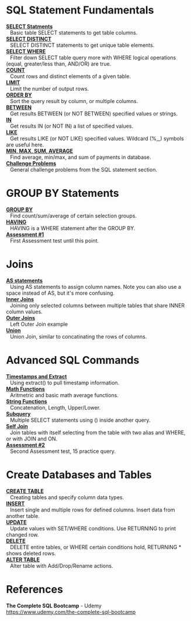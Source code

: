 # SQL Statement Fundamentals 

**[SELECT Statments](https://github.com/nkuhta/SQL-Bootcamp/blob/master/SELECT.sql)**  
&ensp; Basic table SELECT statements to get table columns.  
**[SELECT DISTINCT](https://github.com/nkuhta/SQL-Bootcamp/blob/master/SELECT_DISTINCT.sql)**  
&ensp; SELECT DISTINCT statements to get unique table elements.  
**[SELECT WHERE](https://github.com/nkuhta/SQL-Bootcamp/blob/master/SELECT_WHERE.sql)**  
&ensp; Filter down SELECT table query more with WHERE logical operations (equal, greater/less than, AND/OR) are true.  
**[COUNT](https://github.com/nkuhta/SQL-Bootcamp/blob/master/COUNT.sql)**  
&ensp; Count rows and distinct elements of a given table.  
**[LIMIT](https://github.com/nkuhta/SQL-Bootcamp/blob/master/LIMIT.sql)**  
&ensp;  Limit the number of output rows.  
**[ORDER BY](https://github.com/nkuhta/SQL-Bootcamp/blob/master/ORDER_BY.sql)**  
&ensp;  Sort the query result by column, or multiple columns.  
**[BETWEEN](https://github.com/nkuhta/SQL-Bootcamp/blob/master/BETWEEN.sql)**  
&ensp;  Get results BETWEEN (or NOT BETWEEN) specified values or strings.  
**[IN](https://github.com/nkuhta/SQL-Bootcamp/blob/master/IN.sql)**  
&ensp;  Get results IN (or NOT IN) a list of specified values.  
**[LIKE](https://github.com/nkuhta/SQL-Bootcamp/blob/master/LIKE.sql)**  
&ensp;  Get results LIKE (or NOT LIKE) specified values.  Wildcard (%,_) symbols are useful here.  
**[MIN, MAX, SUM, AVERAGE](https://github.com/nkuhta/SQL-Bootcamp/blob/master/MIN_MAX_SUM_AVG.sql)**  
&ensp;  Find average, min/max, and sum of payments in database.  
**[Challenge Problems](https://github.com/nkuhta/SQL-Bootcamp/blob/master/Challenge_01.sql)**  
&ensp;  General challenge problems from the SQL statement section. 

#  GROUP BY Statements 
**[GROUP BY](https://github.com/nkuhta/SQL-Bootcamp/blob/master/GROUP_BY.sql)**  
&ensp;  Find count/sum/average of certain selection groups.   
**[HAVING](https://github.com/nkuhta/SQL-Bootcamp/blob/master/HAVING.sql)**  
&ensp;  HAVING is a WHERE statement after the GROUP BY.     
**[Assessment #1](https://github.com/nkuhta/SQL-Bootcamp/blob/master/Assessment_01.sql)**  
&ensp;  First Assessment test until this point.  

#  Joins 
**[AS statements](https://github.com/nkuhta/SQL-Bootcamp/blob/master/AS.sql)**  
&ensp;  Using AS statements to assign column names.  Note you can also use a space instead of AS, but it's more confusing.  
**[Inner Joins](https://github.com/nkuhta/SQL-Bootcamp/blob/master/Inner_Join.sql)**  
&ensp;  Joining only selected columns between multiple tables that share INNER column values.  
**[Outer Joins](https://github.com/nkuhta/SQL-Bootcamp/blob/master/Outer_Join.sql)**  
&ensp;  Left Outer Join example  
**[Union](https://github.com/nkuhta/SQL-Bootcamp/blob/master/UNION.sql)**  
&ensp;  Union Join, similar to concatinating the rows of columns.  

#  Advanced SQL Commands 
**[Timestamps and Extract](https://github.com/nkuhta/SQL-Bootcamp/blob/master/Timestamps_and_Extract.sql)**  
&ensp;  Using extract() to pull timestamp information.  
**[Math Functions](https://github.com/nkuhta/SQL-Bootcamp/blob/master/Math_Functions.sql)**  
&ensp;  Aritmetric and basic math average functions.  
**[String Functions](https://github.com/nkuhta/SQL-Bootcamp/blob/master/String_Functions.sql)**  
&ensp;  Concatenation, Length, Upper/Lower.  
**[Subquery](https://github.com/nkuhta/SQL-Bootcamp/blob/master/Subquery.sql)**  
&ensp;  Multiple SELECT statements using () inside another query.   
**[Self Join](https://github.com/nkuhta/SQL-Bootcamp/blob/master/Self_Join.sql)**  
&ensp;  Join tables with itself selecting from the table with two alias and WHERE, or with JOIN and ON.  
**[Assessment #2](https://github.com/nkuhta/SQL-Bootcamp/blob/master/Assessment_02.sql)**  
&ensp;  Second Assessment test, 15 practice query.  

#  Create Databases and Tables 
**[CREATE TABLE](https://github.com/nkuhta/SQL-Bootcamp/blob/master/Create_Table.sql)**  
&ensp;  Creating tables and specify column data types.  
**[INSERT](https://github.com/nkuhta/SQL-Bootcamp/blob/master/Insert.sql)**  
&ensp;  Insert single and multiple rows for defined columns.  Insert data from another table.  
**[UPDATE](https://github.com/nkuhta/SQL-Bootcamp/blob/master/Update.sql)**  
&ensp;  Update values with SET/WHERE conditions.  Use RETURNING to print changed row.  
**[DELETE](https://github.com/nkuhta/SQL-Bootcamp/blob/master/Delete.sql)**  
&ensp;  DELETE entire tables, or WHERE certain conditions hold, RETURNING * shows deleted rows.  
**[ALTER TABLE]()**  
&ensp;  Alter table with Add/Drop/Rename actions. 



# References
**The Complete SQL Bootcamp** - Udemy  
https://www.udemy.com/the-complete-sql-bootcamp